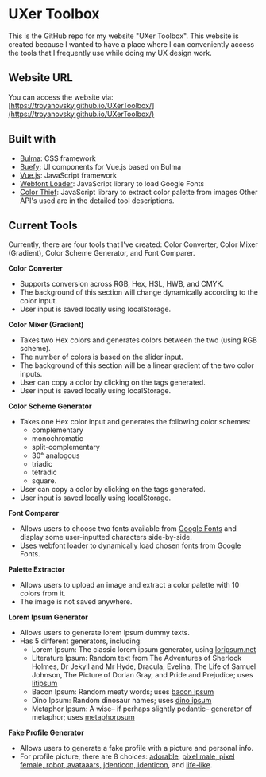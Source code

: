 # UXer Toolbox
This is the GitHub repo for my website "UXer Toolbox". This website is created because I wanted to have a place where I can conveniently access the tools that I frequently use while doing my UX design work.
## Website URL
You can access the website via: [https://troyanovsky.github.io/UXerToolbox/](https://troyanovsky.github.io/UXerToolbox/)
## Built with

 - [Bulma](https://bulma.io/): CSS framework
 - [Buefy](https://buefy.org/): UI components for Vue.js based on Bulma
 - [Vue.js](https://vuejs.org/): JavaScript framework
 - [Webfont Loader](https://github.com/typekit/webfontloader): JavaScript library to load Google Fonts
 - [Color Thief](https://lokeshdhakar.com/projects/color-thief/): JavaScript library to extract color palette from images
 Other API's used are in the detailed tool descriptions.

## Current Tools
Currently, there are four tools that I've created: Color Converter, Color Mixer (Gradient), Color Scheme Generator, and Font Comparer.

**Color Converter**

 - Supports conversion across RGB, Hex, HSL, HWB, and CMYK. 
 - The background of this section will change dynamically according to the color input. 
 - User input is saved locally using localStorage.

**Color Mixer (Gradient)**

 - Takes two Hex colors and generates colors between the two (using RGB scheme). 
 - The number of colors is based on the slider input. 
 - The background of this section will be a linear gradient of the two color inputs.
 - User can copy a color by clicking on the tags generated.
 - User input is saved locally using localStorage.

**Color Scheme Generator**

 - Takes one Hex color input and generates the following color schemes: 
	 - complementary
	 - monochromatic
	 - split-complementary
	 - 30° analogous
	 - triadic
	 - tetradic
	 - square.
 - User can copy a color by clicking on the tags generated.
 - User input is saved locally using localStorage.

**Font Comparer**

 - Allows users to choose two fonts available from [Google Fonts](https://fonts.google.com/) and display some user-inputted characters side-by-side.
 - Uses webfont loader to dynamically load chosen fonts from Google Fonts.

**Palette Extractor**

 - Allows users to upload an image and extract a color palette with 10 colors from it.
 - The image is not saved anywhere.
 
 **Lorem Ipsum Generator**

 - Allows users to generate lorem ipsum dummy texts.
 - Has 5 different generators, including:
 	- Lorem Ipsum: The classic lorem ipsum generator, using [loripsum.net](https://loripsum.net/)
	- Literature Ipsum: Random text from The Adventures of Sherlock Holmes, Dr Jekyll and Mr Hyde, Dracula, Evelina, The Life of Samuel Johnson, The Picture of Dorian Gray, and Pride and Prejudice; uses [litipsum](https://litipsum.com/)
	- Bacon Ipsum: Random meaty words; uses [bacon ipsum](https://baconipsum.com/)
	- Dino Ipsum: Random dinosaur names; uses [dino ipsum](http://dinoipsum.herokuapp.com/)
	- Metaphor Ipsum: A wise– if perhaps slightly pedantic– generator of metaphor; uses [metaphorpsum](http://metaphorpsum.com/)

**Fake Profile Generator**

 - Allows users to generate a fake profile with a picture and personal info.
 - For profile picture, there are 8 choices: [adorable](http://avatars.adorable.io/), [pixel male, pixel female, robot, avataaars, jdenticon, identicon](https://avatars.dicebear.com/), and [life-like](https://thispersondoesnotexist.com/). 
